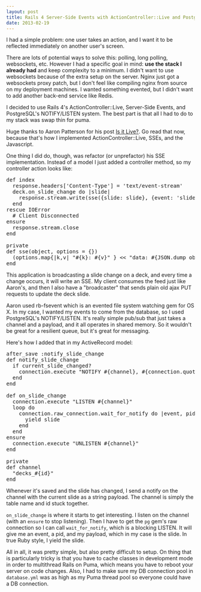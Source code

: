 ```yaml
---
layout: post
title: Rails 4 Server-Side Events with ActionController::Live and PostgreSQL NOTIFY/LISTEN
date: 2013-02-19
---
```


I had a simple problem: one user takes an action, and I want it to be reflected immediately on another user's screen.

There are lots of potential ways to solve this: polling, long polling, websockets, etc. However I had a specific goal in mind: **use the stack I already had** and keep complexity to a minimum. I didn't want to use websockets because of the extra setup on the server. Nginx just got a websockets proxy patch, but I don't feel like compiling nginx from source on my deployment machines. I wanted something evented, but I didn't want to add another back-end service like Redis.

I decided to use Rails 4's ActionController::Live, Server-Side Events, and PostgreSQL's NOTIFY/LISTEN system. The best part is that all I had to do to my stack was swap thin for puma.

Huge thanks to Aaron Patterson for his post [Is it Live?](http://tenderlovemaking.com/2012/07/30/is-it-live.html). Go read that now, because that's how I implemented ActionController::Live, SSEs, and the Javascript.


One thing I did do, though, was refactor (or unprefactor) his SSE implementation. Instead of a model I just added a controller method, so my controller action looks like:

<pre class='prettyprint'>
def index
  response.headers['Content-Type'] = 'text/event-stream'
  deck.on_slide_change do |slide|
    response.stream.write(sse({slide: slide}, {event: 'slide'}))
  end
rescue IOError
  # Client Disconnected
ensure
  response.stream.close
end

private
def sse(object, options = {})
  (options.map{|k,v| "#{k}: #{v}" } << "data: #{JSON.dump object}").join("\n") + "\n\n"
end
</pre>

This application is broadcasting a slide change on a deck, and every time a change occurs, it will write an SSE. My client consumes the feed just like Aaron's, and then I also have a "broadcaster" that sends plain old ajax PUT requests to update the deck slide.

Aaron used rb-fsevent which is an evented file system watching gem for OS X. In my case, I wanted my events to come from the database, so I used PostgreSQL's NOTIFY/LISTEN. It's really simple pub/sub that just takes a channel and a payload, and it all operates in shared memory. So it wouldn't be great for a resilient queue, but it's great for messaging.

Here's how I added that in my ActiveRecord model:

<pre class='prettyprint'>
after_save :notify_slide_change
def notify_slide_change
  if current_slide_changed?
    connection.execute "NOTIFY #{channel}, #{connection.quote current_slide.to_s}"
  end
end

def on_slide_change
  connection.execute "LISTEN #{channel}"
  loop do
    connection.raw_connection.wait_for_notify do |event, pid, slide|
      yield slide
    end
  end
ensure
  connection.execute "UNLISTEN #{channel}"
end

private
def channel
  "decks_#{id}"
end
</pre>

Whenever it's saved and the slide has changed, I send a notify on the channel with the current slide as a string payload. The channel is simply the table name and id stuck together.

<code>on_slide_change</code> is where it starts to get interesting. I listen on the channel (with an <code>ensure</code> to stop listening). Then I have to get the <code>pg</code> gem's raw connection so I can call <code>wait_for_notify</code>, which is a blocking LISTEN. It will give me an event, a pid, and my payload, which in my case is the slide. In true Ruby style, I yield the slide.

All in all, it was pretty simple, but also pretty difficult to setup. On thing that is particularly tricky is that you have to cache classes in development mode in order to multithread Rails on Puma, which means you have to reboot your server on code changes. Also, I had to make sure my DB connection pool in <code>database.yml</code> was as high as my Puma thread pool so everyone could have a DB connection.

